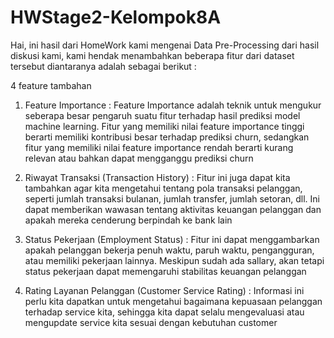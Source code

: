 # HWStage2-Kelompok8A

Hai, ini hasil dari HomeWork kami mengenai Data Pre-Processing dari hasil diskusi kami, kami hendak menambahkan beberapa fitur dari dataset tersebut diantaranya adalah sebagai berikut :

4 feature tambahan

1. Feature Importance :
Feature Importance adalah teknik untuk mengukur seberapa besar pengaruh suatu fitur terhadap hasil prediksi model machine learning. Fitur yang memiliki nilai feature importance tinggi berarti memiliki kontribusi besar terhadap prediksi churn, sedangkan fitur yang memiliki nilai feature importance rendah berarti kurang relevan atau bahkan dapat mengganggu prediksi churn

2. Riwayat Transaksi (Transaction History) :
Fitur ini juga dapat kita tambahkan agar kita mengetahui tentang pola transaksi pelanggan, seperti jumlah transaksi bulanan, jumlah transfer, jumlah setoran, dll. Ini dapat memberikan wawasan tentang aktivitas keuangan pelanggan dan apakah mereka cenderung berpindah ke bank lain

3. Status Pekerjaan (Employment Status) :
Fitur ini dapat menggambarkan apakah pelanggan bekerja penuh waktu, paruh waktu, pengangguran, atau memiliki pekerjaan lainnya. Meskipun sudah ada sallary, akan tetapi status pekerjaan dapat memengaruhi stabilitas keuangan pelanggan

4. Rating Layanan Pelanggan (Customer Service Rating) :
Informasi ini perlu kita dapatkan untuk mengetahui bagaimana kepuasaan pelanggan terhadap service kita, sehingga kita dapat selalu mengevaluasi atau mengupdate service kita sesuai dengan kebutuhan customer
